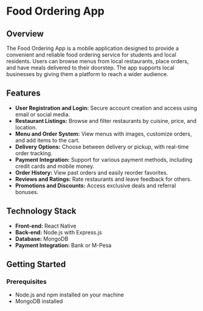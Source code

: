 # Food Ordering App

## Overview

The Food Ordering App is a mobile application designed to provide a convenient and reliable food ordering service for students and local residents. Users can browse menus from local restaurants, place orders, and have meals delivered to their doorstep. The app supports local businesses by giving them a platform to reach a wider audience.

## Features

- **User Registration and Login:** Secure account creation and access using email or social media.
- **Restaurant Listings:** Browse and filter restaurants by cuisine, price, and location.
- **Menu and Order System:** View menus with images, customize orders, and add items to the cart.
- **Delivery Options:** Choose between delivery or pickup, with real-time order tracking.
- **Payment Integration:** Support for various payment methods, including credit cards and mobile money.
- **Order History:** View past orders and easily reorder favorites.
- **Reviews and Ratings:** Rate restaurants and leave feedback for others.
- **Promotions and Discounts:** Access exclusive deals and referral bonuses.

## Technology Stack

- **Front-end:** React Native
- **Back-end:** Node.js with Express.js
- **Database:** MongoDB
- **Payment Integration:** Bank or M-Pesa

## Getting Started

### Prerequisites

- Node.js and npm installed on your machine
- MongoDB installed 
